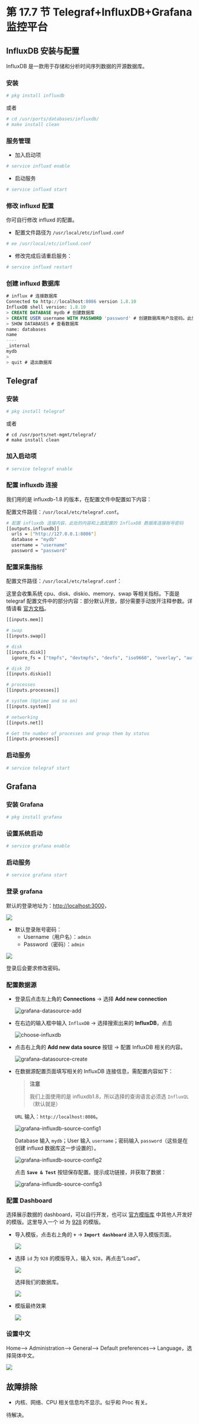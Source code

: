 # 第 17.7 节 Telegraf+InfluxDB+Grafana 监控平台

## InfluxDB 安装与配置

InfluxDB 是一款用于存储和分析时间序列数据的开源数据库。

### 安装

```sh
# pkg install influxdb
```

或者

```sh
# cd /usr/ports/databases/influxdb/ 
# make install clean
```

### 服务管理

- 加入启动项

```sh
# service influxd enable
```

- 启动服务

```sh
# service influxd start
```

### 修改 influxd 配置

你可自行修改 influxd 的配置。

- 配置文件路径为 `/usr/local/etc/influxd.conf`

```sh
# ee /usr/local/etc/influxd.conf
```

- 修改完成后请重启服务：

```sh
# service influxd restart
```

### 创建 influxd 数据库

```sql
# influx # 连接数据库
Connected to http://localhost:8086 version 1.8.10
InfluxDB shell version: 1.8.10
> CREATE DATABASE mydb # 创建数据库
> CREATE USER username WITH PASSWORD 'password' # 创建数据库用户及密码。此处设置的用户名是 username，密码是 password
> SHOW DATABASES # 查看数据库
name: databases
name
----
_internal
mydb
>
> quit # 退出数据库
```

## Telegraf

### 安装

```sh
# pkg install telegraf
```

或者

```
# cd /usr/ports/net-mgmt/telegraf/ 
# make install clean
```

### 加入启动项

```sh
# service telegraf enable
```


### 配置 influxdb 连接

我们用的是 influxdb-1.8 的版本，在配置文件中配置如下内容：

配置文件路径：`/usr/local/etc/telegraf.conf`。

```sh
# 配置 influxdb 连接内容，此处的内容和上面配置的 InfluxDB 数据库连接账号密码
[[outputs.influxdb]]
  urls = ["http://127.0.0.1:8086"]
  database = "mydb" 
  username = "username"
  password = "password"
```

### 配置采集指标

配置文件路径：`/usr/local/etc/telegraf.conf`：

这里会收集系统 cpu、disk、diskio、memory、swap 等相关指标。下面是 telegraf 配置文件中的部分内容：部分默认开放，部分需要手动放开注释参数。详情请看 [官方文档](https://docs.influxdata.com/telegraf/v1.26/configuration/)。

```sh
[[inputs.mem]]

# swap
[[inputs.swap]]

# disk
[[inputs.disk]]
  ignore_fs = ["tmpfs", "devtmpfs", "devfs", "iso9660", "overlay", "aufs", "squashfs"]

# disk IO
[[inputs.diskio]]

# processes
[[inputs.processes]]

# system (Uptime and so on)
[[inputs.system]]

# networking
[[inputs.net]]

# Get the number of processes and group them by status
[[inputs.processes]]
```

### 启动服务

```sh
# service telegraf start
```

## Grafana


### 安装 Grafana

```sh
# pkg install grafana
```

### 设置系统启动

```sh
# service grafana enable
```

### 启动服务

```sh
# service grafana start
```

### 登录 grafana

默认的登录地址为：<http://localhost:3000>，

![](../.gitbook/assets/grafana1.png)

- 默认登录账号密码：
  - Username（用户名）：`admin`
  - Password（密码）：`admin`

![](../.gitbook/assets/grafana2.png)

登录后会要求修改密码。

### 配置数据源

- 登录后点击左上角的 **Connections** -> 选择 **Add new connection**

   ![grafana-datasource-add](../.gitbook/assets/grafana-datasource-add.png)

- 在右边的输入框中输入 `InfluxDB` -> 选择搜索出来的 **InfluxDB**，点击

   ![choose-influxdb](../.gitbook/assets/grafana-datasource-search.png)

- 点击右上角的 **Add new data source** 按钮 -> 配置 InfluxDB 相关的内容。

   ![grafana-datasource-create](../.gitbook/assets/grafana-datasource-create.png)

- 在数据源配置页面填写相关的 InfluxDB 连接信息，需配置内容如下：
   >**注意**
   >
   >我们上面使用的是 influxdb1.8，所以选择的查询语言必须选 `InfluxQL`（默认就是）

   `URL` 输入：`http://localhost:8086`。

   ![grafana-influxdb-source-config1](../.gitbook/assets/grafana-influxdb-source-config1.png)

  Database 输入 `mydb`；User 输入 `username`；密码输入 `password`（这些是在创建 influxd 数据库这一步设置的）。

   ![grafana-influxdb-source-config2](../.gitbook/assets/grafana-influxdb-source-config2.png)


   点击 **`Save & Test`** 按钮保存配置。提示成功链接，并获取了数据：

  ![grafana-influxdb-source-config3](../.gitbook/assets/grafana-influxdb-source-config3.png)

### 配置 Dashboard

选择展示数据的 dashboard，可以自行开发，也可以 [官方模版库](https://grafana.com/grafana/dashboards/) 中其他人开发好的模版。这里导入一个 id 为 [928](https://grafana.com/grafana/dashboards/928-telegraf-system-dashboard/) 的模版。

- 导入模版，点击右上角的 **`+`** -> **`Import dashboard`**  进入导入模版页面。

   ![](../.gitbook/assets/grafana-dashboard-import.png)

- 选择 `id` 为 `928` 的模版导入，输入 `928`，再点击“Load”。

   ![](../.gitbook/assets/grafana-dashboard-import-config.png)

  选择我们的数据库。

  ![](../.gitbook/assets/grafana-dashboard-import-config2.png)

- 模版最终效果

   ![](../.gitbook/assets/grafana-dashboard-result.png)

### 设置中文

Home——> Administration——> General——> Default preferences——> Language，选择简体中文。

![](../.gitbook/assets/grafana4.png)

## 故障排除

- 内核、网络、CPU 相关信息均不显示。似乎和 Proc 有关。

待解决。
